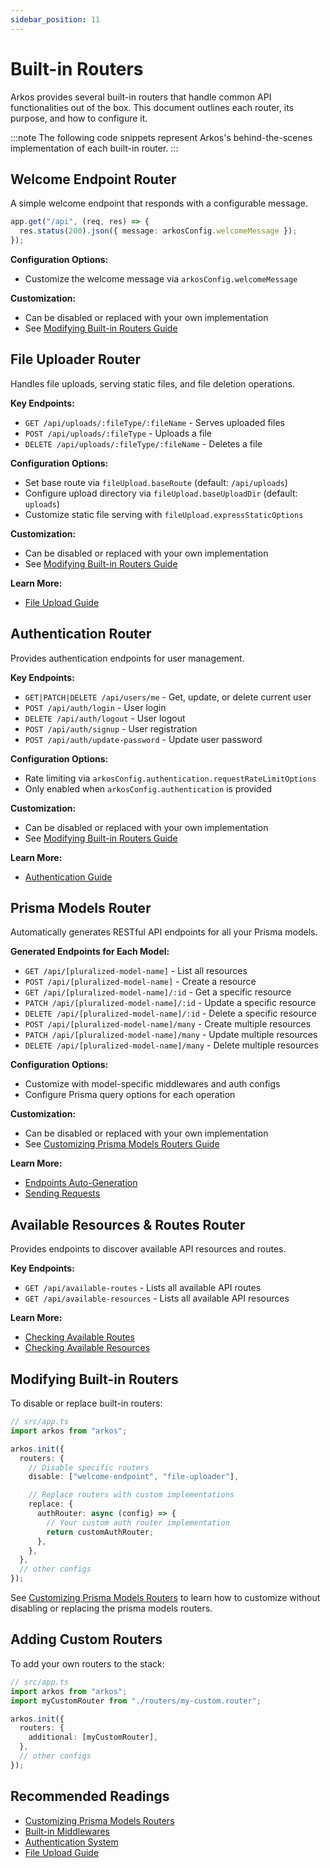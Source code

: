 ```yaml
---
sidebar_position: 11
---
```


# Built-in Routers

Arkos provides several built-in routers that handle common API functionalities out of the box. This document outlines each router, its purpose, and how to configure it.

:::note
The following code snippets represent Arkos's behind-the-scenes implementation of each built-in router.
:::

## Welcome Endpoint Router

A simple welcome endpoint that responds with a configurable message.

```typescript
app.get("/api", (req, res) => {
  res.status(200).json({ message: arkosConfig.welcomeMessage });
});
```

**Configuration Options:**

- Customize the welcome message via `arkosConfig.welcomeMessage`

**Customization:**

- Can be disabled or replaced with your own implementation
- See [Modifying Built-in Routers Guide](/docs/api-reference/built-in-routers#modifying-built-in-routers)

## File Uploader Router

Handles file uploads, serving static files, and file deletion operations.

**Key Endpoints:**

- `GET /api/uploads/:fileType/:fileName` - Serves uploaded files
- `POST /api/uploads/:fileType` - Uploads a file
- `DELETE /api/uploads/:fileType/:fileName` - Deletes a file

**Configuration Options:**

- Set base route via `fileUpload.baseRoute` (default: `/api/uploads`)
- Configure upload directory via `fileUpload.baseUploadDir` (default: `uploads`)
- Customize static file serving with `fileUpload.expressStaticOptions`

**Customization:**

- Can be disabled or replaced with your own implementation
- See [Modifying Built-in Routers Guide](/docs/api-reference/built-in-routers#modifying-built-in-routers)

**Learn More:**

- [File Upload Guide](/docs/core-concepts/file-uploads#basic-usage)

## Authentication Router

Provides authentication endpoints for user management.

**Key Endpoints:**

- `GET|PATCH|DELETE /api/users/me` - Get, update, or delete current user
- `POST /api/auth/login` - User login
- `DELETE /api/auth/logout` - User logout
- `POST /api/auth/signup` - User registration
- `POST /api/auth/update-password` - Update user password

**Configuration Options:**

- Rate limiting via `arkosConfig.authentication.requestRateLimitOptions`
- Only enabled when `arkosConfig.authentication` is provided

**Customization:**

- Can be disabled or replaced with your own implementation
- See [Modifying Built-in Routers Guide](/docs/api-reference/built-in-routers#modifying-built-in-routers)

**Learn More:**

- [Authentication Guide](/docs/authentication-system/sending-authentication-requests#authentication-endpoints)

## Prisma Models Router

Automatically generates RESTful API endpoints for all your Prisma models.

**Generated Endpoints for Each Model:**

- `GET /api/[pluralized-model-name]` - List all resources
- `POST /api/[pluralized-model-name]` - Create a resource
- `GET /api/[pluralized-model-name]/:id` - Get a specific resource
- `PATCH /api/[pluralized-model-name]/:id` - Update a specific resource
- `DELETE /api/[pluralized-model-name]/:id` - Delete a specific resource
- `POST /api/[pluralized-model-name]/many` - Create multiple resources
- `PATCH /api/[pluralized-model-name]/many` - Update multiple resources
- `DELETE /api/[pluralized-model-name]/many` - Delete multiple resources

**Configuration Options:**

- Customize with model-specific middlewares and auth configs
- Configure Prisma query options for each operation

**Customization:**

- Can be disabled or replaced with your own implementation
- See [Customizing Prisma Models Routers Guide](/docs/advanced-guide/customizing-prisma-models-routers)

**Learn More:**

- [Endpoints Auto-Generation](/docs/core-concepts/endpoints-auto-generation)
- [Sending Requests](/docs/sending-requests)

## Available Resources & Routes Router

Provides endpoints to discover available API resources and routes.

**Key Endpoints:**

- `GET /api/available-routes` - Lists all available API routes
- `GET /api/available-resources` - Lists all available API resources

**Learn More:**

- [Checking Available Routes](/docs/core-concepts/endpoints-auto-generation#checking-availabe-routes)
- [Checking Available Resources](/docs/core-concepts/endpoints-auto-generation#checking-availabe-resources)

## Modifying Built-in Routers

To disable or replace built-in routers:

```ts
// src/app.ts
import arkos from "arkos";

arkos.init({
  routers: {
    // Disable specific routers
    disable: ["welcome-endpoint", "file-uploader"],

    // Replace routers with custom implementations
    replace: {
      authRouter: async (config) => {
        // Your custom auth router implementation
        return customAuthRouter;
      },
    },
  },
  // other configs
});
```

See [Customizing Prisma Models Routers](/docs/advanced-guide/customizing-prisma-models-routers) to learn how to customize without disabling or replacing the prisma models routers.

## Adding Custom Routers

To add your own routers to the stack:

```ts
// src/app.ts
import arkos from "arkos";
import myCustomRouter from "./routers/my-custom.router";

arkos.init({
  routers: {
    additional: [myCustomRouter],
  },
  // other configs
});
```

## Recommended Readings

- [Customizing Prisma Models Routers](/docs/advanced-guide/customizing-prisma-models-routers)
- [Built-in Middlewares](/docs/built-in-middlewares)
- [Authentication System](/docs/core-concepts/built-in-authentication-system)
- [File Upload Guide](/docs/core-concepts/file-uploads)
